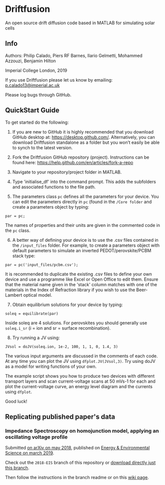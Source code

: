 # Driftfusion
An open source drift diffusion code based in MATLAB for simulating solar cells

## Info
Authors: Philip Calado, Piers RF Barnes, Ilario Gelmetti, Mohammed Azzouzi, Benjamin Hilton

Imperial College London, 2019

If you use Driftfusion please let us know by emailing:
p.calado13@imperial.ac.uk

Please log bugs through GitHub.

## QuickStart Guide

To get started do the following:
 
1.	If you are new to GitHub it is highly recommended that you download GitHub desktop at: https://desktop.github.com/.
Alternatively, you can download Driftfusion standalone as a folder but you won’t easily be able to synch to the latest version.

2.	Fork the Driftfusion GitHub repository (project). Instructions can be found here: https://help.github.com/en/articles/fork-a-repo 

3.	Navigate to your repository/project folder in MATLAB.

4.	Type 'initialise_df' into the command prompt. This adds the subfolders and associated functions to the file path.

5.	The parameters class `pc` defines all the parameters for your device. You can edit the parameters directly in `pc` (found in the `/Core folder` and create  a parameters object by typing:
 
`par = pc;`

The  names of properties and their units are given in the commented code in the `pc` class.
	
6. 	A better way of defining your device is to use the .csv files contained in the `/input_files` folder. For example, to create a parameters object with default parameters to simulate an inverted PEDOT/perovskite/PCBM stack type:

`par = pc('input_files/pcbm.csv');`

It is recommended to duplicate the existing .csv files to define your own device and use a programme like Excel or Open Office to edit them. Ensure that the material name given in the 'stack' column matches with one of the materials in the Index of Refraction library if you wish to use the Beer-Lambert optical model.

7.	Obtain equilibrium solutions for your device by typing:
 
`soleq = equilibrate(par)`
 
Inside soleq are 4 solutions. For perovskites you should generally use `soleq.i_sr` (i = ion and sr = surface recombination).
 
8.	Try running a JV using:
 
`JVsol = doJV(soleq.ion, 1e-2, 100, 1, 1, 0, 1.4, 3)`
 
The various input arguments are discussed in the comments of each code. At any time you can plot the JV using `dfplot.JV(JVsol,3)`.
Try using doJV as a model for writing functions of your own.

The example script shows you how to produce two devices with different transport layers and scan current-voltage scans at 50 mVs-1 for each and plot the current-voltage curve, an energy level diagram and the currents using `dfplot`.

Good luck!

## Replicating published paper's data

### Impedance Spectroscopy on homojunction model, applying an oscillating voltage profile

Submitted [on arXiv on may 2018](https://arxiv.org/abs/1805.06446), published on [Energy & Environmental Science on march 2019](https://pubs.rsc.org/en/content/articlelanding/2019/ee/c8ee02362j).

Check out the `2018-EIS` branch of this repository or [download directly just this branch](https://github.com/barnesgroupICL/Driftfusion/archive/2018-EIS.zip).

Then follow the instructions in the branch readme or on this [wiki page](https://github.com/barnesgroupICL/Driftfusion/wiki/2018-Impedance-Spectroscopy-on-homojunction-model).

